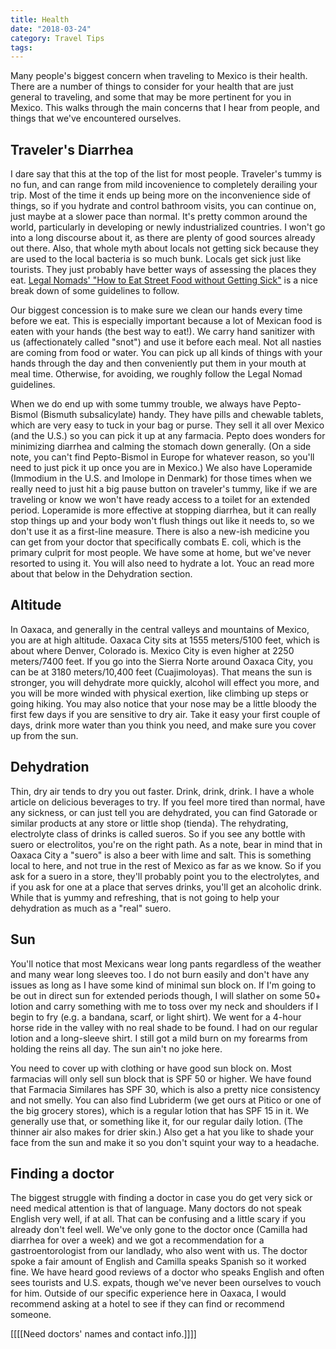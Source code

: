 ```yaml
---
title: Health
date: "2018-03-24"
category: Travel Tips
tags: 
---
```


Many people's biggest concern when traveling to Mexico is their health. There are a number of things to consider for your health that are just general to traveling, and some that may be more pertinent for you in Mexico. This walks through the main concerns that I hear from people, and things that we've encountered ourselves.

## Traveler's Diarrhea
I dare say that this at the top of the list for most people. Traveler's tummy is no fun, and can range from mild incovenience to completely derailing your trip. Most of the time it ends up being more on the inconvenience side of things, so if you hydrate and control bathroom visits, you can continue on, just maybe at a slower pace than normal. It's pretty common around the world, particularly in developing or newly industrialized countries. I won't go into a long discourse about it, as there are plenty of good sources already out there. Also, that whole myth about locals not getting sick because they are used to the local bacteria is so much bunk. Locals get sick just like tourists. They just probably have better ways of assessing the places they eat. [Legal Nomads' "How to Eat Street Food without Getting Sick"](https://www.legalnomads.com/street-food/) is a nice break down of some guidelines to follow. 

Our biggest concession is to make sure we clean our hands every time before we eat. This is especially important because a lot of Mexican food is eaten with your hands (the best way to eat!). We carry hand sanitizer with us (affectionately called "snot") and use it before each meal. Not all nasties are coming from food or water. You can pick up all kinds of things with your hands through the day and then conveniently put them in your mouth at meal time. Otherwise, for avoiding, we roughly follow the Legal Nomad guidelines.

When we do end up with some tummy trouble, we always have Pepto-Bismol (Bismuth subsalicylate) handy. They have pills and chewable tablets, which are very easy to tuck in your bag or purse. They sell it all over Mexico (and the U.S.) so you can pick it up at any farmacia. Pepto does wonders for minimizing diarrhea and calming the stomach down generally. (On a side note, you can't find Pepto-Bismol in Europe for whatever reason, so you'll need to just pick it up once you are in Mexico.) We also have Loperamide (Immodium in the U.S. and Imolope in Denmark) for those times when we really need to just hit a big pause button on traveler's tummy, like if we are traveling or know we won't have ready access to a toilet for an extended period. Loperamide is more effective at stopping diarrhea, but it can really stop things up and your body won't flush things out like it needs to, so we don't use it as a first-line measure. There is also a new-ish medicine you can get from your doctor that specifically combats E. coli, which is the primary culprit for most people. We have some at home, but we've never resorted to using it. You will also need to hydrate a lot. Youc an read more about that below in the Dehydration section.

## Altitude
In Oaxaca, and generally in the central valleys and mountains of Mexico, you are at high altitude. Oaxaca City sits at 1555 meters/5100 feet, which is about where Denver, Colorado is. Mexico City is even higher at 2250 meters/7400 feet. If you go into the Sierra Norte around Oaxaca City, you can be at 3180 meters/10,400 feet (Cuajimoloyas). That means the sun is stronger, you will dehydrate more quickly, alcohol will effect you more, and you will be more winded with physical exertion, like climbing up steps or going hiking. You may also notice that your nose may be a little bloody the first few days if you are sensitive to dry air. Take it easy your first couple of days, drink more water than you think you need, and make sure you cover up from the sun.

## Dehydration
Thin, dry air tends to dry you out faster. Drink, drink, drink. I have a whole article on delicious beverages to try. If you feel more tired than normal, have any sickness, or can just tell you are dehydrated, you can find Gatorade or similar products at any store or little shop (tienda). The rehydrating, electrolyte class of drinks is called sueros. So if you see any bottle with suero or electrolitos, you're on the right path. As a note, bear in mind that in Oaxaca City a "suero" is also a beer with lime and salt. This is something local to here, and not true in the rest of Mexico as far as we know. So if you ask for a suero in a store, they'll probably point you to the electrolytes, and if you ask for one at a place that serves drinks, you'll get an alcoholic drink. While that is yummy and refreshing, that is not going to help your dehydration as much as a "real" suero.

## Sun
You'll notice that most Mexicans wear long pants regardless of the weather and many wear long sleeves too. I do not burn easily and don't have any issues as long as I have some kind of minimal sun block on. If I'm going to be out in direct sun for extended periods though, I will slather on some 50+ lotion and carry something with me to toss over my neck and shoulders if I begin to fry (e.g. a bandana, scarf, or light shirt). We went for a 4-hour horse ride in the valley with no real shade to be found. I had on our regular lotion and a long-sleeve shirt. I still got a mild burn on my forearms from holding the reins all day. The sun ain't no joke here.

You need to cover up with clothing or have good sun block on. Most farmacias will only sell sun block that is SPF 50 or higher. We have found that Farmacia Similares has SPF 30, which is also a pretty nice consistency and not smelly. You can also find Lubriderm (we get ours at Pitico or one of the big grocery stores), which is a regular lotion that has SPF 15 in it. We generally use that, or something like it, for our regular daily lotion. (The thinner air also makes for drier skin.) Also get a hat you like to shade your face from the sun and make it so you don't squint your way to a headache. 

## Finding a doctor
The biggest struggle with finding a doctor in case you do get very sick or need medical attention is that of language. Many doctors do not speak English very well, if at all. That can be confusing and a little scary if you already don't feel well. We've only gone to the doctor once (Camilla had diarrhea for over a week) and we got a recommendation for a gastroentorologist from our landlady, who also went with us. The doctor spoke a fair amount of English and Camilla speaks Spanish so it worked fine. We have heard good reviews of a doctor who speaks English and often sees tourists and U.S. expats, though we've never been ourselves to vouch for him. Outside of our specific experience here in Oaxaca, I would recommend asking at a hotel to see if they can find or recommend someone.

[[[[Need doctors' names and contact info.]]]]


